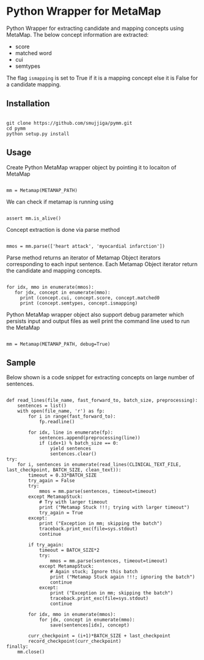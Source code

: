 # Python Wrapper for MetaMap

Python Wrapper for extracting candidate and mapping concepts using MetaMap. The below concept information are extracted:
*   score
*   matched word
*   cui
*   semtypes

The flag <code>ismapping</code> is set to True if it is a mapping concept else it is False for a candidate mapping.

## Installation

<pre><code>
git clone https://github.com/smujjiga/pymm.git
cd pymm
python setup.py install
</code></pre>


## Usage
Create Python MetaMap wrapper object by pointing it to locaiton of MetaMap

<pre><code>
mm = Metamap(METAMAP_PATH)
</code></pre>

We can check if metamap is running using
<pre><code>
assert mm.is_alive()
</code></pre>

Concept extraction is done via parse method
<pre><code>
mmos = mm.parse(['heart attack', 'myocardial infarction'])
</code></pre>

Parse method returns an iterator of Metamap Object iterators corresponding to each input sentence. Each Metamap Object iterator return the candidate and mapping concepts.
<pre><code>
for idx, mmo in enumerate(mmos):
   for jdx, concept in enumerate(mmo):
     print (concept.cui, concept.score, concept.matched0
     print (concept.semtypes, concept.ismapping)
</code></pre>
Python MetaMap wrapper object also support debug parameter which persists input and output files as well print the command line used to run the MetaMap

<pre><code>
mm = Metamap(METAMAP_PATH, debug=True)
</code></pre>

## Sample
Below shown is a code snippet for extracting concepts on large number of sentences.

<pre><code>
def read_lines(file_name, fast_forward_to, batch_size, preprocessing):
    sentences = list()
    with open(file_name, 'r') as fp:
        for i in range(fast_forward_to):
            fp.readline()

        for idx, line in enumerate(fp):
            sentences.append(preprocessing(line))
            if (idx+1) % batch_size == 0:
                yield sentences
                sentences.clear()
try:
    for i, sentences in enumerate(read_lines(CLINICAL_TEXT_FILE, last_checkpoint, BATCH_SIZE, clean_text)):
        timeout = 0.33*BATCH_SIZE
        try_again = False
        try:
            mmos = mm.parse(sentences, timeout=timeout)
        except MetamapStuck:
            # Try with larger timeout
            print ("Metamap Stuck !!!; trying with larger timeout")
            try_again = True
        except:
            print ("Exception in mm; skipping the batch")
            traceback.print_exc(file=sys.stdout)
            continue

        if try_again:
            timeout = BATCH_SIZE*2
            try:
                mmos = mm.parse(sentences, timeout=timeout)
            except MetamapStuck:
                # Again stuck; Ignore this batch
                print ("Metamap Stuck again !!!; ignoring the batch")
                continue
            except:
                print ("Exception in mm; skipping the batch")
                traceback.print_exc(file=sys.stdout)
                continue

        for idx, mmo in enumerate(mmos):
            for jdx, concept in enumerate(mmo):
                save(sentences[idx], concept)

        curr_checkpoint = (i+1)*BATCH_SIZE + last_checkpoint
        record_checkpoint(curr_checkpoint)
finally:
    mm.close()
</code></pre>
